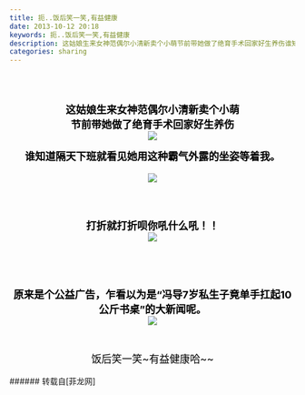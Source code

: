```yaml
---
title: 扼..饭后笑一笑,有益健康
date: 2013-10-12 20:18
keywords: 扼..饭后笑一笑,有益健康
description: 这姑娘生来女神范偶尔小清新卖个小萌节前带她做了绝育手术回家好生养伤谁知道隔天下班就看见她用这种霸气外露的坐姿等着我。 打折就打折呗你吼什么吼！！原来是个公益广告，乍看以为是“冯导7岁私生子竟单手扛起10公斤书桌”的大新闻呢。饭后笑一笑~有益健康哈~~
categories: sharing
---
```

<td class="t_f" id="postmessage_61018">

<br/>
<br/>
<br/>
<div align="center"><font size="4"><font color="black"><strong>这姑娘生来女神范偶尔小清新卖个小萌</strong></font></font></div><div align="center"><font size="4"><font color="black"><strong>节前带她做了绝育手术回家好生养伤</strong></font></font></div><div align="center"><font size="4"><font color="black">

<img aid="24336" data-cf-modified-52970d0710f37c23f71d8694-="" file="data/attachment/forum/201310/08/235949k9irgs3iegglcq3z.png.thumb.jpg" id="aimg_24336" inpost="1" onclick="" onmouseover="" src="http://www.flw.ph/data/attachment/forum/201310/08/235949k9irgs3iegglcq3z.png" style="cursor:pointer" zoomfile="data/attachment/forum/201310/08/235949k9irgs3iegglcq3z.png"/>


</font></font></div><div align="center"><font size="4"><font color="black"><strong>谁知道隔天下班就看见她用这种霸气外露的坐姿等着我。</strong><img alt="" border="0" onclick="" onmouseover="" smilieid="270" src="static/image/smiley/Xiongmao/27.gif"/></font></font></div><div align="center"><font size="4"><font color="black">

<img aid="24337" data-cf-modified-52970d0710f37c23f71d8694-="" file="data/attachment/forum/201310/08/235953kowwuio6jjrw3qu7.png.thumb.jpg" id="aimg_24337" inpost="1" onclick="" onmouseover="" src="http://www.flw.ph/data/attachment/forum/201310/08/235953kowwuio6jjrw3qu7.png" style="cursor:pointer" zoomfile="data/attachment/forum/201310/08/235953kowwuio6jjrw3qu7.png"/>


</font></font></div><div align="center"> </div><br/>
<br/>
<div align="center"><font size="4"><font color="black"><strong>打折就打折呗你吼什么吼！！</strong><img alt="" border="0" onclick="" onmouseover="" smilieid="282" src="static/image/smiley/Xiongmao/8.gif"/></font></font></div><div align="center"><font size="4"><font color="black">

<img aid="24335" data-cf-modified-52970d0710f37c23f71d8694-="" file="data/attachment/forum/201310/08/235941vg4dgldiidd7yz4g.png.thumb.jpg" id="aimg_24335" inpost="1" onclick="" onmouseover="" src="http://www.flw.ph/data/attachment/forum/201310/08/235941vg4dgldiidd7yz4g.png" style="cursor:pointer" zoomfile="data/attachment/forum/201310/08/235941vg4dgldiidd7yz4g.png"/>


</font></font></div><br/>
<br/>
<br/>
<div align="center"><strong><font size="4"><font color="black">原来是个公益广告，乍看以为是“冯导7岁私生子竟单手扛起10公斤书桌”的大新闻呢。</font></font></strong></div><div align="center"><font size="4"><font color="black">

<img aid="24338" data-cf-modified-52970d0710f37c23f71d8694-="" file="data/attachment/forum/201310/09/000101cf0tmkkfzqsm1fzz.png.thumb.jpg" id="aimg_24338" inpost="1" onclick="" onmouseover="" src="http://www.flw.ph/data/attachment/forum/201310/09/000101cf0tmkkfzqsm1fzz.png" style="cursor:pointer" zoomfile="data/attachment/forum/201310/09/000101cf0tmkkfzqsm1fzz.png"/>


</font></font></div><br/>
<div align="center"><font size="4"><font color="#000000">饭后笑一笑~有益健康哈~~</font></font></div><br/>
<div align="center"><img alt="" border="0" onclick="" onmouseover="" smilieid="263" src="static/image/smiley/Xiongmao/21.gif"/><img alt="" border="0" onclick="" onmouseover="" smilieid="263" src="static/image/smiley/Xiongmao/21.gif"/><img alt="" border="0" onclick="" onmouseover="" smilieid="263" src="static/image/smiley/Xiongmao/21.gif"/><img alt="" border="0" onclick="" onmouseover="" smilieid="263" src="static/image/smiley/Xiongmao/21.gif"/></div></td>
###### 转载自[菲龙网]